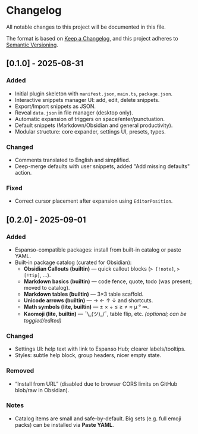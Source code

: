 # Changelog
All notable changes to this project will be documented in this file.

The format is based on [Keep a Changelog](https://keepachangelog.com/en/1.1.0/),
and this project adheres to [Semantic Versioning](https://semver.org/spec/v2.0.0.html).

## [0.1.0] - 2025-08-31
### Added
- Initial plugin skeleton with `manifest.json`, `main.ts`, `package.json`.
- Interactive snippets manager UI: add, edit, delete snippets.
- Export/Import snippets as JSON.
- Reveal `data.json` in file manager (desktop only).
- Automatic expansion of triggers on space/enter/punctuation.
- Default snippets (Markdown/Obsidian and general productivity).
- Modular structure: core expander, settings UI, presets, types.

### Changed
- Comments translated to English and simplified.
- Deep-merge defaults with user snippets, added "Add missing defaults" action.

### Fixed
- Correct cursor placement after expansion using `EditorPosition`.

## [0.2.0] - 2025-09-01
### Added
- Espanso-compatible packages: install from built-in catalog or paste YAML.
- Built-in package catalog (curated for Obsidian):
  - **Obsidian Callouts (builtin)** — quick callout blocks (`> [!note]`, `> [!tip]`, …).
  - **Markdown basics (builtin)** — code fence, quote, todo (was present; moved to catalog).
  - **Markdown tables (builtin)** — 3×3 table scaffold.
  - **Unicode arrows (builtin)** — → ← ↑ ↓ and shortcuts.
  - **Math symbols (lite, builtin)** — ± × ÷ ≤ ≥ ≠ ≈ µ ° ∞.
  - **Kaomoji (lite, builtin)** — ¯\\\_(ツ)\_/¯, table flip, etc. *(optional; can be toggled/edited)*

### Changed
- Settings UI: help text with link to Espanso Hub; clearer labels/tooltips.
- Styles: subtle help block, group headers, nicer empty state.

### Removed
- “Install from URL” (disabled due to browser CORS limits on GitHub blob/raw in Obsidian).

### Notes
- Catalog items are small and safe-by-default. Big sets (e.g. full emoji packs) can be installed via **Paste YAML**.
